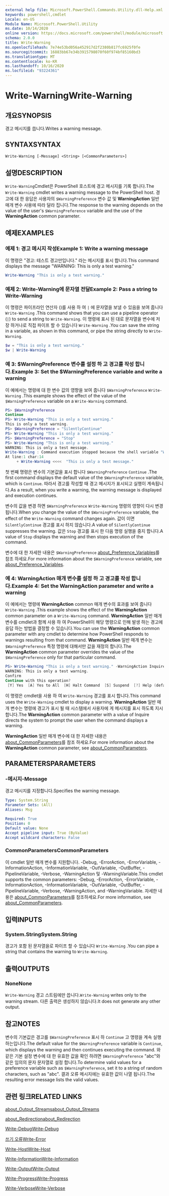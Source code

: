 ```yaml
---
external help file: Microsoft.PowerShell.Commands.Utility.dll-Help.xml
keywords: powershell,cmdlet
Locale: en-US
Module Name: Microsoft.PowerShell.Utility
ms.date: 10/14/2020
online version: https://docs.microsoft.com/powershell/module/microsoft.powershell.utility/write-warning?view=powershell-7.1&WT.mc_id=ps-gethelp
schema: 2.0.0
title: Write-Warning
ms.openlocfilehash: 7e74e53bd056a452917d2f2380b817fc6925f0fe
ms.sourcegitcommit: 16883bb67e34b3915798070f60f974bf85160bd3
ms.translationtype: MT
ms.contentlocale: ko-KR
ms.lasthandoff: 10/16/2020
ms.locfileid: "93224361"
---
```

# <span data-ttu-id="0f2a9-103">Write-Warning</span><span class="sxs-lookup"><span data-stu-id="0f2a9-103">Write-Warning</span></span>

## <span data-ttu-id="0f2a9-104">개요</span><span class="sxs-lookup"><span data-stu-id="0f2a9-104">SYNOPSIS</span></span>
<span data-ttu-id="0f2a9-105">경고 메시지를 씁니다.</span><span class="sxs-lookup"><span data-stu-id="0f2a9-105">Writes a warning message.</span></span>

## <span data-ttu-id="0f2a9-106">SYNTAX</span><span class="sxs-lookup"><span data-stu-id="0f2a9-106">SYNTAX</span></span>

```
Write-Warning [-Message] <String> [<CommonParameters>]
```

## <span data-ttu-id="0f2a9-107">설명</span><span class="sxs-lookup"><span data-stu-id="0f2a9-107">DESCRIPTION</span></span>

<span data-ttu-id="0f2a9-108">`Write-Warning`Cmdlet은 PowerShell 호스트에 경고 메시지를 기록 합니다.</span><span class="sxs-lookup"><span data-stu-id="0f2a9-108">The `Write-Warning` cmdlet writes a warning message to the PowerShell host.</span></span> <span data-ttu-id="0f2a9-109">경고에 대 한 응답은 사용자의 `$WarningPreference` 변수 값 및 **WarningAction** 일반 매개 변수 사용에 따라 달라 집니다.</span><span class="sxs-lookup"><span data-stu-id="0f2a9-109">The response to the warning depends on the value of the user's `$WarningPreference` variable and the use of the **WarningAction** common parameter.</span></span>

## <span data-ttu-id="0f2a9-110">예제</span><span class="sxs-lookup"><span data-stu-id="0f2a9-110">EXAMPLES</span></span>

### <span data-ttu-id="0f2a9-111">예제 1: 경고 메시지 작성</span><span class="sxs-lookup"><span data-stu-id="0f2a9-111">Example 1: Write a warning message</span></span>

<span data-ttu-id="0f2a9-112">이 명령은 "경고: 테스트 경고만입니다." 라는 메시지를 표시 합니다.</span><span class="sxs-lookup"><span data-stu-id="0f2a9-112">This command displays the message "WARNING: This is only a test warning."</span></span>

```powershell
Write-Warning "This is only a test warning."
```

### <span data-ttu-id="0f2a9-113">예제 2: Write-Warning에 문자열 전달</span><span class="sxs-lookup"><span data-stu-id="0f2a9-113">Example 2: Pass a string to Write-Warning</span></span>

<span data-ttu-id="0f2a9-114">이 명령은 파이프라인 연산자 ()를 사용 하 여 `|` 에 문자열을 보낼 수 있음을 보여 줍니다 `Write-Warning` .</span><span class="sxs-lookup"><span data-stu-id="0f2a9-114">This command shows that you can use a pipeline operator (`|`) to send a string to `Write-Warning`.</span></span>
<span data-ttu-id="0f2a9-115">이 명령에 표시 된 대로 문자열을 변수에 저장 하거나로 직접 파이프 할 수 있습니다 `Write-Warning` .</span><span class="sxs-lookup"><span data-stu-id="0f2a9-115">You can save the string in a variable, as shown in this command, or pipe the string directly to `Write-Warning`.</span></span>

```powershell
$w = "This is only a test warning."
$w | Write-Warning
```

### <span data-ttu-id="0f2a9-116">예 3: $WarningPreference 변수를 설정 하 고 경고를 작성 합니다.</span><span class="sxs-lookup"><span data-stu-id="0f2a9-116">Example 3: Set the $WarningPreference variable and write a warning</span></span>

<span data-ttu-id="0f2a9-117">이 예에서는 명령에 대 한 변수 값의 영향을 보여 줍니다 `$WarningPreference` `Write-Warning` .</span><span class="sxs-lookup"><span data-stu-id="0f2a9-117">This example shows the effect of the value of the `$WarningPreference` variable on a `Write-Warning` command.</span></span>

```powershell
PS> $WarningPreference
Continue
PS> Write-Warning "This is only a test warning."
This is only a test warning.
PS> $WarningPreference = "SilentlyContinue"
PS> Write-Warning "This is only a test warning."
PS> $WarningPreference = "Stop"
PS> Write-Warning "This is only a test warning."
WARNING: This is only a test message.
Write-Warning : Command execution stopped because the shell variable "WarningPreference" is set to Stop.
At line:1 char:14
     + Write-Warning <<<<  "This is only a test message."
```

<span data-ttu-id="0f2a9-118">첫 번째 명령은 변수의 기본값을 표시 합니다 `$WarningPreference` `Continue` .</span><span class="sxs-lookup"><span data-stu-id="0f2a9-118">The first command displays the default value of the `$WarningPreference` variable, which is `Continue`.</span></span> <span data-ttu-id="0f2a9-119">따라서 경고를 작성할 때 경고 메시지가 표시되고 실행이 계속됩니다.</span><span class="sxs-lookup"><span data-stu-id="0f2a9-119">As a result, when you write a warning, the warning message is displayed and execution continues.</span></span>

<span data-ttu-id="0f2a9-120">변수의 값을 변경 하면 `$WarningPreference` `Write-Warning` 명령의 영향이 다시 변경 됩니다.</span><span class="sxs-lookup"><span data-stu-id="0f2a9-120">When you change the value of the `$WarningPreference` variable, the effect of the `Write-Warning` command changes again.</span></span> <span data-ttu-id="0f2a9-121">값이 이면 `SilentlyContinue` 경고를 표시 하지 않습니다.</span><span class="sxs-lookup"><span data-stu-id="0f2a9-121">A value of `SilentlyContinue` suppresses the warning.</span></span> <span data-ttu-id="0f2a9-122">값은 `Stop` 경고를 표시 한 다음 명령 실행을 중지 합니다.</span><span class="sxs-lookup"><span data-stu-id="0f2a9-122">A value of `Stop` displays the warning and then stops execution of the command.</span></span>

<span data-ttu-id="0f2a9-123">변수에 대 한 자세한 내용은 `$WarningPreference` [about_Preference_Variables](../Microsoft.Powershell.Core/About/about_Preference_Variables.md)를 참조 하세요.</span><span class="sxs-lookup"><span data-stu-id="0f2a9-123">For more information about the `$WarningPreference` variable, see [about_Preference_Variables](../Microsoft.Powershell.Core/About/about_Preference_Variables.md).</span></span>

### <span data-ttu-id="0f2a9-124">예 4: WarningAction 매개 변수를 설정 하 고 경고를 작성 합니다.</span><span class="sxs-lookup"><span data-stu-id="0f2a9-124">Example 4: Set the WarningAction parameter and write a warning</span></span>

<span data-ttu-id="0f2a9-125">이 예에서는 명령에 **WarningAction** common 매개 변수의 효과를 보여 줍니다 `Write-Warning` .</span><span class="sxs-lookup"><span data-stu-id="0f2a9-125">This example shows the effect of the **WarningAction** common parameter on a `Write-Warning` command.</span></span> <span data-ttu-id="0f2a9-126">**WarningAction** 일반 매개 변수를 cmdlet과 함께 사용 하 여 PowerShell이 해당 명령으로 인해 발생 하는 경고에 응답 하는 방법을 결정할 수 있습니다.</span><span class="sxs-lookup"><span data-stu-id="0f2a9-126">You can use the **WarningAction** common parameter with any cmdlet to determine how PowerShell responds to warnings resulting from that command.</span></span> <span data-ttu-id="0f2a9-127">**WarningAction** 일반 매개 변수는 `$WarningPreference` 특정 명령에 대해서만 값을 재정의 합니다.</span><span class="sxs-lookup"><span data-stu-id="0f2a9-127">The **WarningAction** common parameter overrides the value of the `$WarningPreference` only for that particular command.</span></span>

```powershell
PS> Write-Warning "This is only a test warning." -WarningAction Inquire
WARNING: This is only a test warning.
Confirm
Continue with this operation?
 [Y] Yes  [A] Yes to All  [H] Halt Command  [S] Suspend  [?] Help (default is "Y"):
```

<span data-ttu-id="0f2a9-128">이 명령은 cmdlet을 사용 하 여 `Write-Warning` 경고를 표시 합니다.</span><span class="sxs-lookup"><span data-stu-id="0f2a9-128">This command uses the `Write-Warning` cmdlet to display a warning.</span></span> <span data-ttu-id="0f2a9-129">**WarningAction** 일반 매개 변수는 명령에 경고가 표시 될 때 시스템에서 사용자에 게 메시지를 표시 하도록 지시 합니다.</span><span class="sxs-lookup"><span data-stu-id="0f2a9-129">The **WarningAction** common parameter with a value of Inquire directs the system to prompt the user when the command displays a warning.</span></span>

<span data-ttu-id="0f2a9-130">**WarningAction** 일반 매개 변수에 대 한 자세한 내용은 [about_CommonParameters](../Microsoft.Powershell.Core/About/about_CommonParameters.md)를 참조 하세요.</span><span class="sxs-lookup"><span data-stu-id="0f2a9-130">For more information about the **WarningAction** common parameter, see [about_CommonParameters](../Microsoft.Powershell.Core/About/about_CommonParameters.md).</span></span>

## <span data-ttu-id="0f2a9-131">PARAMETERS</span><span class="sxs-lookup"><span data-stu-id="0f2a9-131">PARAMETERS</span></span>

### <span data-ttu-id="0f2a9-132">-메시지</span><span class="sxs-lookup"><span data-stu-id="0f2a9-132">-Message</span></span>
<span data-ttu-id="0f2a9-133">경고 메시지를 지정합니다.</span><span class="sxs-lookup"><span data-stu-id="0f2a9-133">Specifies the warning message.</span></span>

```yaml
Type: System.String
Parameter Sets: (All)
Aliases: Msg

Required: True
Position: 0
Default value: None
Accept pipeline input: True (ByValue)
Accept wildcard characters: False
```

### <span data-ttu-id="0f2a9-134">CommonParameters</span><span class="sxs-lookup"><span data-stu-id="0f2a9-134">CommonParameters</span></span>

<span data-ttu-id="0f2a9-135">이 cmdlet 일반 매개 변수를 지원합니다. -Debug, -ErrorAction, -ErrorVariable, -InformationAction, -InformationVariable, -OutVariable, -OutBuffer, -PipelineVariable, -Verbose, -WarningAction 및 -WarningVariable.</span><span class="sxs-lookup"><span data-stu-id="0f2a9-135">This cmdlet supports the common parameters: -Debug, -ErrorAction, -ErrorVariable, -InformationAction, -InformationVariable, -OutVariable, -OutBuffer, -PipelineVariable, -Verbose, -WarningAction, and -WarningVariable.</span></span> <span data-ttu-id="0f2a9-136">자세한 내용은 [about_CommonParameters](https://go.microsoft.com/fwlink/?LinkID=113216)를 참조하세요.</span><span class="sxs-lookup"><span data-stu-id="0f2a9-136">For more information, see [about_CommonParameters](https://go.microsoft.com/fwlink/?LinkID=113216).</span></span>

## <span data-ttu-id="0f2a9-137">입력</span><span class="sxs-lookup"><span data-stu-id="0f2a9-137">INPUTS</span></span>

### <span data-ttu-id="0f2a9-138">System.String</span><span class="sxs-lookup"><span data-stu-id="0f2a9-138">System.String</span></span>

<span data-ttu-id="0f2a9-139">경고가 포함 된 문자열을로 파이프 할 수 있습니다 `Write-Warning` .</span><span class="sxs-lookup"><span data-stu-id="0f2a9-139">You can pipe a string that contains the warning to `Write-Warning`.</span></span>

## <span data-ttu-id="0f2a9-140">출력</span><span class="sxs-lookup"><span data-stu-id="0f2a9-140">OUTPUTS</span></span>

### <span data-ttu-id="0f2a9-141">None</span><span class="sxs-lookup"><span data-stu-id="0f2a9-141">None</span></span>

<span data-ttu-id="0f2a9-142">`Write-Warning` 경고 스트림에만 씁니다.</span><span class="sxs-lookup"><span data-stu-id="0f2a9-142">`Write-Warning` writes only to the warning stream.</span></span> <span data-ttu-id="0f2a9-143">다른 출력은 생성하지 않습니다.</span><span class="sxs-lookup"><span data-stu-id="0f2a9-143">It does not generate any other output.</span></span>

## <span data-ttu-id="0f2a9-144">참고</span><span class="sxs-lookup"><span data-stu-id="0f2a9-144">NOTES</span></span>

<span data-ttu-id="0f2a9-145">변수의 기본값은 경고를 `$WarningPreference` 표시 하 `Continue` 고 명령을 계속 실행 하는입니다.</span><span class="sxs-lookup"><span data-stu-id="0f2a9-145">The default value for the `$WarningPreference` variable is `Continue`, which displays the warning and then continues executing the command.</span></span> <span data-ttu-id="0f2a9-146">와 같은 기본 설정 변수에 대 한 유효한 값을 확인 하려면 `$WarningPreference` "abc"와 같은 임의의 문자 문자열로 설정 합니다.</span><span class="sxs-lookup"><span data-stu-id="0f2a9-146">To determine valid values for a preference variable such as `$WarningPreference`, set it to a string of random characters, such as "abc".</span></span> <span data-ttu-id="0f2a9-147">결과 오류 메시지에는 유효한 값이 나열 됩니다.</span><span class="sxs-lookup"><span data-stu-id="0f2a9-147">The resulting error message lists the valid values.</span></span>

## <span data-ttu-id="0f2a9-148">관련 링크</span><span class="sxs-lookup"><span data-stu-id="0f2a9-148">RELATED LINKS</span></span>

[<span data-ttu-id="0f2a9-149">about_Output_Streams</span><span class="sxs-lookup"><span data-stu-id="0f2a9-149">about_Output_Streams</span></span>](../Microsoft.PowerShell.Core/About/about_Output_Streams.md)

[<span data-ttu-id="0f2a9-150">about_Redirection</span><span class="sxs-lookup"><span data-stu-id="0f2a9-150">about_Redirection</span></span>](../Microsoft.PowerShell.Core/About/about_Redirection.md)

[<span data-ttu-id="0f2a9-151">Write-Debug</span><span class="sxs-lookup"><span data-stu-id="0f2a9-151">Write-Debug</span></span>](Write-Debug.md)

[<span data-ttu-id="0f2a9-152">쓰기 오류</span><span class="sxs-lookup"><span data-stu-id="0f2a9-152">Write-Error</span></span>](Write-Error.md)

[<span data-ttu-id="0f2a9-153">Write-Host</span><span class="sxs-lookup"><span data-stu-id="0f2a9-153">Write-Host</span></span>](Write-Host.md)

[<span data-ttu-id="0f2a9-154">Write-Information</span><span class="sxs-lookup"><span data-stu-id="0f2a9-154">Write-Information</span></span>](Write-Information.md)

[<span data-ttu-id="0f2a9-155">Write-Output</span><span class="sxs-lookup"><span data-stu-id="0f2a9-155">Write-Output</span></span>](Write-Output.md)

[<span data-ttu-id="0f2a9-156">Write-Progress</span><span class="sxs-lookup"><span data-stu-id="0f2a9-156">Write-Progress</span></span>](Write-Progress.md)

[<span data-ttu-id="0f2a9-157">Write-Verbose</span><span class="sxs-lookup"><span data-stu-id="0f2a9-157">Write-Verbose</span></span>](Write-Verbose.md)
